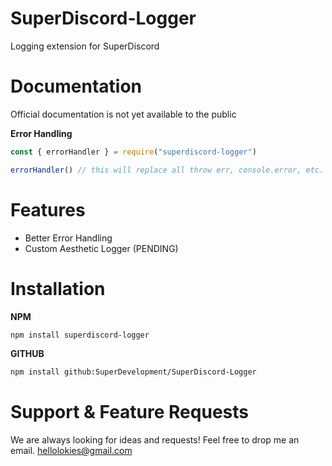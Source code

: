 # SuperDiscord-Logger

Logging extension for SuperDiscord

# Documentation

Official documentation is not yet available to the public

**Error Handling**
```js
const { errorHandler } = require("superdiscord-logger")

errorHandler() // this will replace all throw err, console.error, etc.
```

# Features
- Better Error Handling
- Custom Aesthetic Logger (PENDING)

# Installation

**NPM**

```bash
npm install superdiscord-logger
```

**GITHUB**
```bash
npm install github:SuperDevelopment/SuperDiscord-Logger
```

# Support & Feature Requests

We are always looking for ideas and requests! Feel free to drop me an email. 
[hellolokies@gmail.com](mailto:hellolokies@gmail.com)
